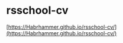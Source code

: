 # rsschool-cv

[https://Habrhammer.github.io/rsschool-cv/](https://Habrhammer.github.io/rsschool-cv/)